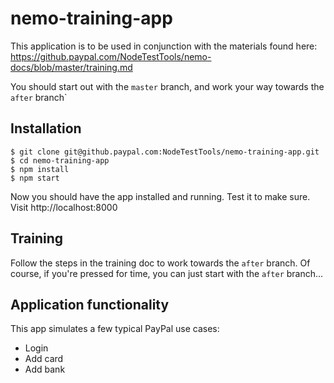 # nemo-training-app

This application is to be used in conjunction with the materials found here:
https://github.paypal.com/NodeTestTools/nemo-docs/blob/master/training.md

You should start out with the `master` branch, and work your way towards the `after` branch`

## Installation

```shell
$ git clone git@github.paypal.com:NodeTestTools/nemo-training-app.git
$ cd nemo-training-app
$ npm install
$ npm start
```

Now you should have the app installed and running. Test it to make sure. Visit http://localhost:8000

## Training

Follow the steps in the training doc to work towards the `after` branch. Of course, if you're pressed for time, you can just start with the `after` branch...

## Application functionality

This app simulates a few typical PayPal use cases:
* Login
* Add card
* Add bank
